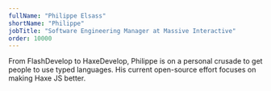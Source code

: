 ```yaml
---
fullName: "Philippe Elsass"
shortName: "Philippe"
jobTitle: "Software Engineering Manager at Massive Interactive"
order: 10000
---
```


From FlashDevelop to HaxeDevelop, Philippe is on a personal crusade to get people to use typed languages. His current open-source effort focuses on making Haxe JS better.